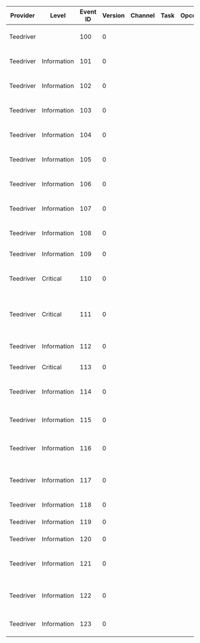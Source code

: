 Provider   |  Level        |  Event ID  |  Version  |  Channel  |  Task  |  Opcode  |  Keyword                     |  Message
-----------|---------------|------------|-----------|-----------|--------|----------|------------------------------|---------------------------------------------------------------------------
Teedriver  |               |  100       |  0        |           |        |          |  Default                     |  Function {Function} returned NTSTATUS code {NtStatus}
Teedriver  |  Information  |  101       |  0        |           |        |          |  Default PlugnPlay ApiTrace  |  {FunctionName} Entry
Teedriver  |  Information  |  102       |  0        |           |        |          |  Default PlugnPlay ApiTrace  |  {FunctionName} Exit: Status {status}
Teedriver  |  Information  |  103       |  0        |           |        |          |  Default Power ApiTrace      |  D0Entry Start: pwr state {PreviousState}
Teedriver  |  Information  |  104       |  0        |           |        |          |  Default Power ApiTrace      |  {FunctionName} Exit with status {status}
Teedriver  |  Information  |  105       |  0        |           |        |          |  Default Power ApiTrace      |  D0Exit Start: target state {PreviousState}
Teedriver  |  Information  |  106       |  0        |           |        |          |  Default Power ApiTrace      |  {FunctionName} End: Status {status}
Teedriver  |  Information  |  107       |  0        |           |        |          |  Default PlugnPlay ApiTrace  |  {FunctionName} Start
Teedriver  |  Information  |  108       |  0        |           |        |          |  Default PlugnPlay ApiTrace  |  {FunctionName} Exit: status {status}
Teedriver  |  Information  |  109       |  0        |           |        |          |  Default                     |  HalHeciReset entry count {Count}
Teedriver  |  Critical     |  110       |  0        |           |        |          |  Default                     |  {message}: Disable Heci Device: CIP Polling Error {status}
Teedriver  |  Critical     |  111       |  0        |           |        |          |  Default                     |  {message}: PowerDevIdleExit failed: DOi3 value {register} status {status}
Teedriver  |  Information  |  112       |  0        |           |        |          |  Default                     |  {message} ME_CSR {H_CSR} H_CSR {ME_CSR}
Teedriver  |  Critical     |  113       |  0        |           |        |          |  Default                     |  {Function} {Message} {status}
Teedriver  |  Information  |  114       |  0        |           |        |          |  Default                     |  Data Sent Over DMA: Header {header}; Length = {length}
Teedriver  |  Information  |  115       |  0        |           |        |          |  Default                     |  Data Sent Over CB: Header {header}; Length = {length}
Teedriver  |  Information  |  116       |  0        |           |        |          |  Default ApiTrace            |  EvtDeviceFileCreate Completed: Status {status} Host Id {hostid}
Teedriver  |  Information  |  117       |  0        |           |        |          |  Default ApiTrace            |  EvtDeviceFileClose Completed: Status {status} Host Id {hostid}
Teedriver  |  Information  |  118       |  0        |           |        |          |  Default Power               |  Driver Ready; Finish Handshack with FW
Teedriver  |  Information  |  119       |  0        |           |        |          |  Default                     |  {data1} {data2} {data3} {data4}
Teedriver  |  Information  |  120       |  0        |           |        |          |  Default                     |  {data1} {data2} {data3} {data4}
Teedriver  |  Information  |  121       |  0        |           |        |          |  Default                     |  Start Data Sending Over DMA: Header {header}; Length = {length}
Teedriver  |  Information  |  122       |  0        |           |        |          |  Default                     |  Start Data Sending Over CB: Header {header}; Length = {length}
Teedriver  |  Information  |  123       |  0        |           |        |          |  Default                     |  All Data Received: Header {header}; Length = {length}